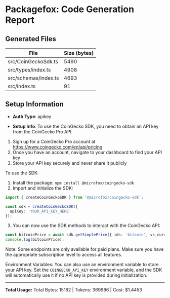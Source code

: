 # Packagefox: Code Generation Report

## Generated Files
| File | Size (bytes) |
|------|-------------|
| src/CoinGeckoSdk.ts | 5490 |
| src/types/index.ts | 4908 |
| src/schemas/index.ts | 4693 |
| src/index.ts | 91 |

## Setup Information
- **Auth Type**: apikey


- **Setup Info**: To use the CoinGecko SDK, you need to obtain an API key from the CoinGecko Pro API.

1. Sign up for a CoinGecko Pro account at https://www.coingecko.com/en/api/pricing
2. Once you have an account, navigate to your dashboard to find your API key
3. Store your API key securely and never share it publicly

To use the SDK:

1. Install the package: `npm install @microfox/coingecko-sdk`
2. Import and initialize the SDK:

```typescript
import { createCoinGeckoSDK } from '@microfox/coingecko-sdk';

const sdk = createCoinGeckoSDK({
  apiKey: 'YOUR_API_KEY_HERE'
});
```

3. You can now use the SDK methods to interact with the CoinGecko API:

```typescript
const bitcoinPrice = await sdk.getSimplePrice({ ids: 'bitcoin', vs_currencies: 'usd' });
console.log(bitcoinPrice);
```

Note: Some endpoints are only available for paid plans. Make sure you have the appropriate subscription level to access all features.

Environment Variables:
You can also use an environment variable to store your API key. Set the `COINGECKO_API_KEY` environment variable, and the SDK will automatically use it if no API key is provided during initialization.



---
**Total Usage:** Total Bytes: 15182 | Tokens: 369986 | Cost: $1.4453
